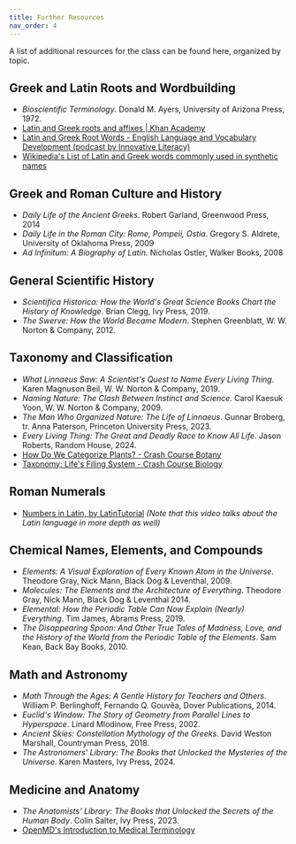```yaml
---
title: Further Resources
nav_order: 4
---
```


A list of additional resources for the class can be found here, organized by topic.

## Greek and Latin Roots and Wordbuilding

- *Bioscientific Terminology*. Donald M. Ayers, University of Arizona Press, 1972.
- [Latin and Greek roots and affixes \| Khan Academy](https://www.youtube.com/watch?v=fiaPqgwJFo4) 
- [Latin and Greek Root Words - English Language and Vocabulary Development (podcast by Innovative Literacy)](https://www.youtube.com/playlist?list=PLLQh1KcEsatLzrxMxwbUacD68qcPh6FOc)
- [Wikipedia's List of Latin and Greek words commonly used in synthetic names](https://en.wikipedia.org/wiki/List_of_Latin_and_Greek_words_commonly_used_in_systematic_names)

## Greek and Roman Culture and History

- *Daily Life of the Ancient Greeks*. Robert Garland, Greenwood Press, 2014
- *Daily Life in the Roman City: Rome, Pompeii, Ostia*. Gregory S. Aldrete, University of Oklahoma Press, 2009
- *Ad Infinitum: A Biography of Latin*. Nicholas Ostler, Walker Books, 2008

## General Scientific History

- *Scientifica Historica: How the World's Great Science Books Chart the History of Knowledge*. Brian Clegg, Ivy Press, 2019.
- *The Swerve: How the World Became Modern*. Stephen Greenblatt, W. W. Norton & Company, 2012.

## Taxonomy and Classification

- *What Linnaeus Saw: A Scientist's Quest to Name Every Living Thing*. Karen Magnuson Beil, W. W. Norton & Company, 2019.
- *Naming Nature: The Clash Between Instinct and Science*. Carol Kaesuk Yoon, W. W. Norton & Company, 2009.
- *The Man Who Organized Nature: The Life of Linnaeus*. Gunnar Broberg, tr. Anna Paterson, Princeton University Press, 2023.
- *Every Living Thing: The Great and Deadly Race to Know All Life*. Jason Roberts, Random House, 2024.
- [How Do We Categorize Plants? - Crash Course Botany](https://www.youtube.com/watch?v=rrLZPDGNr6w)
- [Taxonomy: Life's Filing System - Crash Course Biology](https://www.youtube.com/watch?v=F38BmgPcZ_I)

## Roman Numerals

- [Numbers in Latin, by LatinTutorial](https://www.youtube.com/watch?v=8sY8ykRXAZs&list=PL1F845F5CED131FCB&index=15) *(Note that this video talks about the Latin language in more depth as well)*

## Chemical Names, Elements, and Compounds

- *Elements: A Visual Exploration of Every Known Atom in the Universe*. Theodore Gray, Nick Mann, Black Dog & Leventhal, 2009.
- *Molecules: The Elements and the Architecture of Everything*. Theodore Gray, Nick Mann, Black Dog & Leventhal 2014.
- *Elemental: How the Periodic Table Can Now Explain (Nearly) Everything*. Tim James, Abrams Press, 2019.
- *The Disappearing Spoon: And Other True Tales of Madness, Love, and the History of the World from the Periodic Table of the Elements*. Sam Kean, Back Bay Books, 2010.

## Math and Astronomy

- *Math Through the Ages: A Gentle History for Teachers and Others*. William P. Berlinghoff, Fernando Q. Gouvêa, Dover Publications, 2014.
- *Euclid's Window: The Story of Geometry from Parallel Lines to Hyperspace*. Linard Mlodinow, Free Press, 2002.
- *Ancient Skies: Constellation Mythology of the Greeks*. David Weston Marshall, Countryman Press, 2018.
- *The Astronomers' Library: The Books that Unlocked the Mysteries of the Universe*. Karen Masters, Ivy Press, 2024.

## Medicine and Anatomy

- *The Anatomists' Library: The Books that Unlocked the Secrets of the Human Body*. Colin Salter, Ivy Press, 2023.
- [OpenMD's Introduction to Medical Terminology](https://openmd.com/guide/medical-terminology)
